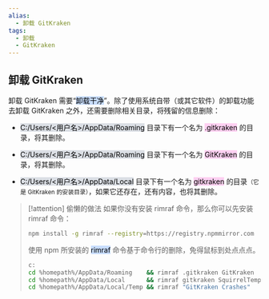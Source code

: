 ```yaml
---
alias: 
  - 卸载 GitKraken
tags:
  - 卸载
  - GitKraken
---
```


## 卸载 GitKraken

卸载 GitKraken 需要“<mark style="background: #ADCCFFA6;">卸载干净</mark>”。除了使用系统自带（或其它软件）的卸载功能去卸载 GitKraken 之外，还需要删除相关目录，将残留的信息删除：

- <mark style="background: #CACFD9A6;">C:/Users/&lt;用户名&gt;/AppData/Roaming</mark> 目录下有一个名为 <mark style="background: #FFB8EBA6;">.gitkraken</mark> 的目录，将其删除。

- <mark style="background: #CACFD9A6;">C:/Users/&lt;用户名&gt;/AppData/Roaming</mark> 目录下有一个名为 <mark style="background: #FFB8EBA6;">GitKraken</mark> 的目录，将其删除。

- <mark style="background: #CACFD9A6;">C:/Users/&lt;用户名&gt;/AppData/Local</mark> 目录下有一个名为 <mark style="background: #FFB8EBA6;">gitkraken</mark> 的目录<small>（它是 GitKraken 的安装目录）</small>，如果它还存在，还有内容，也将其删除。

> [!attention] 偷懒的做法
> 如果你没有安装 rimraf 命令，那么你可以先安装 rimraf 命令：
> 
> ```bash
> npm install -g rimraf --registry=https://registry.npmmirror.com
> ```
> 
> 使用 npm 所安装的 <mark style="background: #ADCCFFA6;">rimraf</mark> 命令基于命令行的删除，免得鼠标到处点点点。
> 
> ```bash
> c:
> cd %homepath%/AppData/Roaming    && rimraf .gitkraken GitKraken
> cd %homepath%/AppData/Local      && rimraf gitkraken SquirrelTemp
> cd %homepath%/AppData/Local/Temp && rimraf "GitKraken Crashes"
> ```

